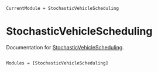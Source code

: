 ```@meta
CurrentModule = StochasticVehicleScheduling
```

# StochasticVehicleScheduling

Documentation for [StochasticVehicleScheduling](https://github.com/BatyLeo/StochasticVehicleScheduling.jl).

```@index
```

```@autodocs
Modules = [StochasticVehicleScheduling]
```

